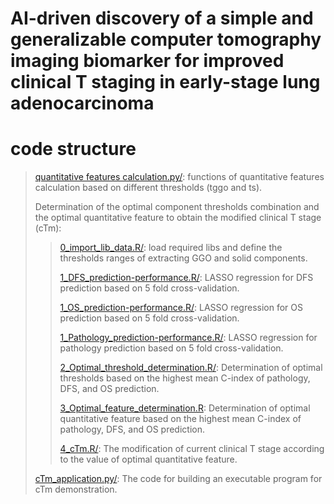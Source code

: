 # AI-driven discovery of a simple and generalizable computer tomography imaging biomarker for improved clinical T staging in early-stage lung adenocarcinoma
# code structure
> [quantitative features calculation.py/](https://github.com/xiawei999000/cTmLung/blob/main/quantitative%20features%20calculation.py): functions of quantitative features calculation based on different thresholds (tggo and ts).
>
> 
> Determination of the optimal component thresholds combination and the optimal quantitative feature to obtain the modified clinical T stage (cTm):
> >[0_import_lib_data.R/](https://github.com/xiawei999000/cTmLung/blob/main/0_import_lib_data.R): load required libs and define the thresholds ranges of extracting GGO and solid components.
> >
> >[1_DFS_prediction-performance.R/](https://github.com/xiawei999000/cTmLung/blob/main/1_DFS_prediction-performance.R): LASSO regression for DFS prediction based on 5 fold cross-validation.
> >
> >[1_OS_prediction-performance.R/](https://github.com/xiawei999000/cTmLung/blob/main/1_OS_prediction-performance.R): LASSO regression for OS prediction based on 5 fold cross-validation.  
> >
> >[1_Pathology_prediction-performance.R/](https://github.com/xiawei999000/cTmLung/blob/main/1_Pathology_prediction-performance.R): LASSO regression for pathology prediction based on 5 fold cross-validation.
> >
> >[2_Optimal_threshold_determination.R/](https://github.com/xiawei999000/cTmLung/blob/main/2_Optimal_threshold_determination.R): Determination of optimal thresholds based on the highest mean C-index of pathology, DFS, and OS prediction.
> >
> >[3_Optimal_feature_determination.R](https://github.com/xiawei999000/cTmLung/blob/main/3_Optimal_feature_determination.R): Determination of optimal quantitative feature based on the highest mean C-index of pathology, DFS, and OS prediction.
> >
> >[4_cTm.R/](https://github.com/xiawei999000/cTmLung/blob/main/4_cTm.R): The modification of current clinical T stage according to the value of optimal quantitative feature.
> 
> 
> [cTm_application.py/](https://github.com/xiawei999000/cTmLung/blob/main/cTm_application.py): The code for building an executable program for cTm demonstration.
